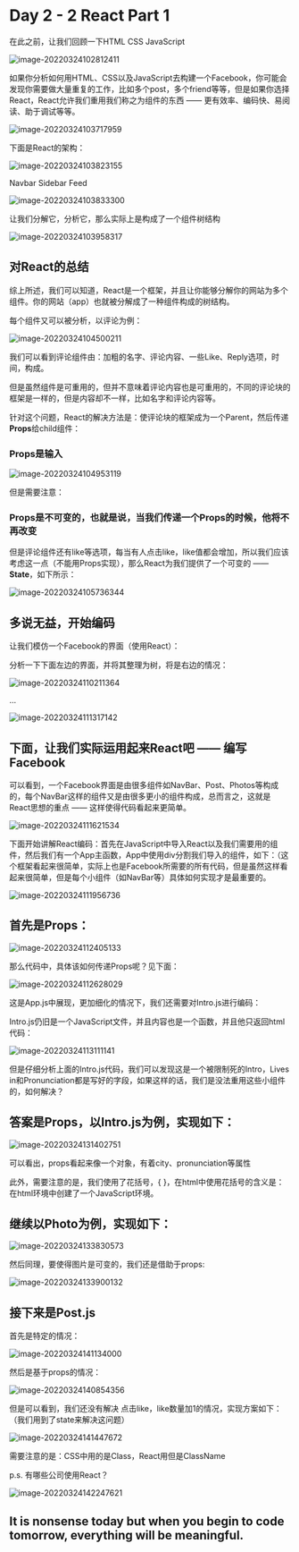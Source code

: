 # Day 2 - 2 React Part 1

 在此之前，让我们回顾一下HTML CSS JavaScript

![image-20220324102812411](https://raw.githubusercontent.com/sunmiao0301/Public-Pic-Bed/main/imgfromPicGO/202203241028732.png)



如果你分析如何用HTML、CSS以及JavaScript去构建一个Facebook，你可能会发现你需要做大量重复的工作，比如多个post，多个friend等等，但是如果你选择React，React允许我们重用我们称之为组件的东西 —— 更有效率、编码快、易阅读、助于调试等等。

![image-20220324103717959](https://raw.githubusercontent.com/sunmiao0301/Public-Pic-Bed/main/imgfromPicGO/202203241037081.png)

下面是React的架构：

![image-20220324103823155](https://raw.githubusercontent.com/sunmiao0301/Public-Pic-Bed/main/imgfromPicGO/202203241038299.png)

Navbar Sidebar Feed

![image-20220324103833300](https://raw.githubusercontent.com/sunmiao0301/Public-Pic-Bed/main/imgfromPicGO/202203241038450.png)

让我们分解它，分析它，那么实际上是构成了一个组件树结构

![image-20220324103958317](https://raw.githubusercontent.com/sunmiao0301/Public-Pic-Bed/main/imgfromPicGO/202203241039416.png)

## 对React的总结

综上所述，我们可以知道，React是一个框架，并且让你能够分解你的网站为多个组件。你的网站（app）也就被分解成了一种组件构成的树结构。



每个组件又可以被分析，以评论为例：

![image-20220324104500211](https://raw.githubusercontent.com/sunmiao0301/Public-Pic-Bed/main/imgfromPicGO/202203241045312.png)

我们可以看到评论组件由：加粗的名字、评论内容、一些Like、Reply选项，时间，构成。



但是虽然组件是可重用的，但并不意味着评论内容也是可重用的，不同的评论块的框架是一样的，但是内容却不一样，比如名字和评论内容等。

针对这个问题，React的解决方法是：使评论块的框架成为一个Parent，然后传递**Props**给child组件：

### Props是输入

![image-20220324104953119](https://raw.githubusercontent.com/sunmiao0301/Public-Pic-Bed/main/imgfromPicGO/202203241049211.png)

但是需要注意：

### Props是不可变的，也就是说，当我们传递一个Props的时候，他将不再改变

但是评论组件还有like等选项，每当有人点击like，like值都会增加，所以我们应该考虑这一点（不能用Props实现），那么React为我们提供了一个可变的 —— **State**，如下所示：

![image-20220324105736344](https://raw.githubusercontent.com/sunmiao0301/Public-Pic-Bed/main/imgfromPicGO/202203241057482.png)

 

## 多说无益，开始编码

让我们模仿一个Facebook的界面（使用React）：

分析一下下面左边的界面，并将其整理为树，将是右边的情况：

![image-20220324110211364](https://raw.githubusercontent.com/sunmiao0301/Public-Pic-Bed/main/imgfromPicGO/202203241102657.png)

...

![image-20220324111317142](https://raw.githubusercontent.com/sunmiao0301/Public-Pic-Bed/main/imgfromPicGO/202203241113262.png)



## 下面，让我们实际运用起来React吧 —— 编写Facebook

可以看到，一个Facebook界面是由很多组件如NavBar、Post、Photos等构成的，每个NavBar这样的组件又是由很多更小的组件构成，总而言之，这就是React思想的重点 —— 这样使得代码看起来更简单。

![image-20220324111621534](https://raw.githubusercontent.com/sunmiao0301/Public-Pic-Bed/main/imgfromPicGO/202203241116684.png)



下面开始讲解React编码：首先在JavaScript中导入React以及我们需要用的组件，然后我们有一个App主函数，App中使用div分割我们导入的组件，如下：（这个框架看起来很简单，实际上也是Facebook所需要的所有代码，但是虽然这样看起来很简单，但是每个小组件（如NavBar等）具体如何实现才是最重要的。

![image-20220324111956736](https://raw.githubusercontent.com/sunmiao0301/Public-Pic-Bed/main/imgfromPicGO/202203241119882.png)



## 首先是Props：

![image-20220324112405133](https://raw.githubusercontent.com/sunmiao0301/Public-Pic-Bed/main/imgfromPicGO/202203241124334.png)

那么代码中，具体该如何传递Props呢？见下面：

![image-20220324112628029](https://raw.githubusercontent.com/sunmiao0301/Public-Pic-Bed/main/imgfromPicGO/202203241126149.png)

这是App.js中展现，更加细化的情况下，我们还需要对Intro.js进行编码：

Intro.js仍旧是一个JavaScript文件，并且内容也是一个函数，并且他只返回html代码：

![image-20220324113111141](https://raw.githubusercontent.com/sunmiao0301/Public-Pic-Bed/main/imgfromPicGO/202203241131248.png)

但是仔细分析上面的Intro.js代码，我们可以发现这是一个被限制死的Intro，Lives in和Pronunciation都是写好的字段，如果这样的话，我们是没法重用这些小组件的，如何解决？

## 答案是Props，以Intro.js为例，实现如下：

![image-20220324131402751](https://raw.githubusercontent.com/sunmiao0301/Public-Pic-Bed/main/imgfromPicGO/202203241314882.png)

可以看出，props看起来像一个对象，有着city、pronunciation等属性

此外，需要注意的是，我们使用了花括号，{ }，在html中使用花括号的含义是：在html环境中创建了一个JavaScript环境。



## 继续以Photo为例，实现如下：

![image-20220324133830573](https://raw.githubusercontent.com/sunmiao0301/Public-Pic-Bed/main/imgfromPicGO/202203241338710.png)

然后同理，要使得图片是可变的，我们还是借助于props:

![image-20220324133900132](https://raw.githubusercontent.com/sunmiao0301/Public-Pic-Bed/main/imgfromPicGO/202203241339260.png)



## 接下来是Post.js

首先是特定的情况：

![image-20220324141134000](https://raw.githubusercontent.com/sunmiao0301/Public-Pic-Bed/main/imgfromPicGO/202203241411096.png)



然后是基于props的情况：

![image-20220324140854356](https://raw.githubusercontent.com/sunmiao0301/Public-Pic-Bed/main/imgfromPicGO/202203241408498.png)

但是可以看到，我们还没有解决  点击like，like数量加1的情况，实现方案如下：（我们用到了state来解决这问题）

![image-20220324141447672](https://raw.githubusercontent.com/sunmiao0301/Public-Pic-Bed/main/imgfromPicGO/202203241414849.png)



需要注意的是：CSS中用的是Class，React用但是ClassName



p.s. 有哪些公司使用React？

![image-20220324142247621](https://raw.githubusercontent.com/sunmiao0301/Public-Pic-Bed/main/imgfromPicGO/202203241422756.png)

##  It is nonsense today but when you begin to code tomorrow, everything will be meaningful. 













